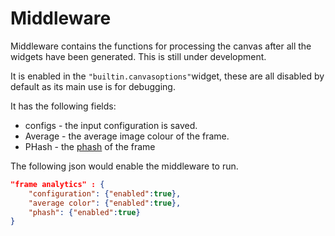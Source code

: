 # Middleware

Middleware contains the functions for processing the
canvas after all the widgets have been generated.
This is still under development.

It is enabled in the `"builtin.canvasoptions"`widget,
these are all disabled by default as its main use is for debugging.

It has the following fields:

- configs - the input configuration is saved.
- Average - the average image colour of the frame.
- PHash - the [phash](https://en.wikipedia.org/wiki/Perceptual_hashing) of the frame

The following json would enable the middleware to run.

```json
"frame analytics" : {
    "configuration": {"enabled":true},
    "average color": {"enabled":true},
    "phash": {"enabled":true}
}
```
